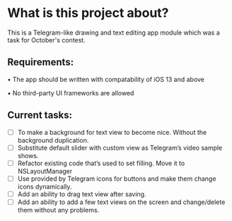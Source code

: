 # What is this project about?

This is a Telegram-like drawing and text editing app module which was a task for October's contest. 


## Requirements:

• The app should be written with compatability of iOS 13 and above

• No third-party UI frameworks are allowed
 
 
 ## Current tasks: 
 
- [ ] To make a background for text view to become nice. Without the background duplication.
- [ ] Substitute default slider with custom view as Telegram’s video sample shows.
- [ ] Refactor existing code that’s used to set filling. Move it to NSLayoutManager
- [ ] Use provided by Telegram icons for buttons and make them change icons dynamically.
- [ ] Add an ability to drag text view after saving.
- [ ] Add an ability to add a few text views on the screen and change/delete them without any problems.
